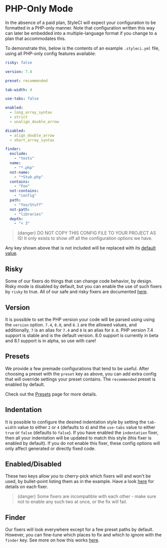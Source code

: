 # PHP-Only Mode

In the absence of a paid plan, StyleCI will expect your configuration to be formatted in a PHP-only manner. Note that configuration written this way can later be embedded into a multiple-language format if you change to a plan that accommodates this.

To demonstrate this, below is the contents of an example `.styleci.yml` file, using all PHP-only config features available:

```yaml
risky: false

version: 7.4

preset: recommended

tab-width: 4

use-tabs: false

enabled:
  - long_array_syntax
  - strict
  - unalign_double_arrow

disabled:
  - align_double_arrow
  - short_array_syntax

finder:
  exclude:
    - "tests"
  name:
    - "*.php"
  not-name:
    - "*Stub.php"
  contains:
    - "Foo"
  not-contains:
    - "config"
  path:
    - "foo/Stuff"
  not-path:
    - "libraries"
  depth:
    - "< 3"
```

> {danger} DO NOT COPY THIS CONFIG FILE TO YOUR PROJECT AS IS! It only exists to show off all the configuration options we have.

Any key shown above that is not included will be replaced with its [default value](configuration#default-configuration).

<a name="risky"></a>
## Risky

Some of our fixers do things that can change code behavior, by design. Risky mode is disabled by default, but you can enable the use of such fixers by `risky` to true. All of our safe and risky fixers are documented [here](fixers).

<a name="version"></a>
## Version

It is possible to set the PHP version your code will be parsed using using the `version` option. `7.4`, `8.0`, and `8.1` are the allowed values, and additionally, `7` is an alias for `7.4` and `8` is an alias for `8.0`. PHP version 7.4 support is stable and is the default version. 8.0 support is currently in beta and 8.1 support is in alpha, so use with care!

<a name="presets"></a>
## Presets

We provide a few premade configurations that tend to be useful. After choosing a preset with the `preset` key as above, you can add extra config that will override settings your preset contains. The `recommended` preset is enabled by default.

Check out the [Presets](presets) page for more details.

<a name="indentation"></a>
## Indentation

It is possible to configure the desired indentation style by setting the `tab-width` value to either `2` or `4` (defaults to `4`) and the `use-tabs` value to either `true` or `false` (defaults to `false`). If you have enabled the `indentation` fixer, then all your indentation will be updated to match this style (this fixer is enabled by default). If you do not enable this fixer, these config options will only affect generated or directly fixed code.

<a name="enabled-disabled"></a>
## Enabled/Disabled

These two keys allow you to cherry-pick which fixers will and won't be used, by bullet-point listing them as in the example. Have a look [here](fixers) for details on each fixer.

> {danger} Some fixers are incompatible with each other - make sure not to enable any such two at once, or the fix will fail.

<a name="finder"></a>
## Finder

Our fixers will look everywhere except for a few preset paths by default. However, you can fine-tune which places to fix and which to ignore with the `finder` key. See more on how this works [here](finder).
